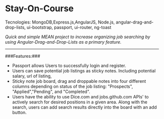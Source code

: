 # Stay-On-Course
Tecnologies: MongoDB,Express.js,AngularJS, Node.js, angular-drag-and-drop-lists, ui-bootstrap, passport, ui-router, ng-toast

*Quick and simple MEAN project to increase organizing job searching by using Angular-Drag-and-Drop-Lists as a primary feature.*

- - - -

###Features:###
- Passport allows Users to successfully login and register.
- Users can save potential job listings as sticky notes. Including potential salary, url of listing, 
- Sticky note job board, drag and droppable notes into four different columns depending on status of the job listing: "Prospects", "Applied","Pending", and "Completed".
- Users have the ability to use Dice.com and jobs.github.com APIs' to actively search for desired positions in a given area. Along with the search, users can add search results directly into the board with an add button.
